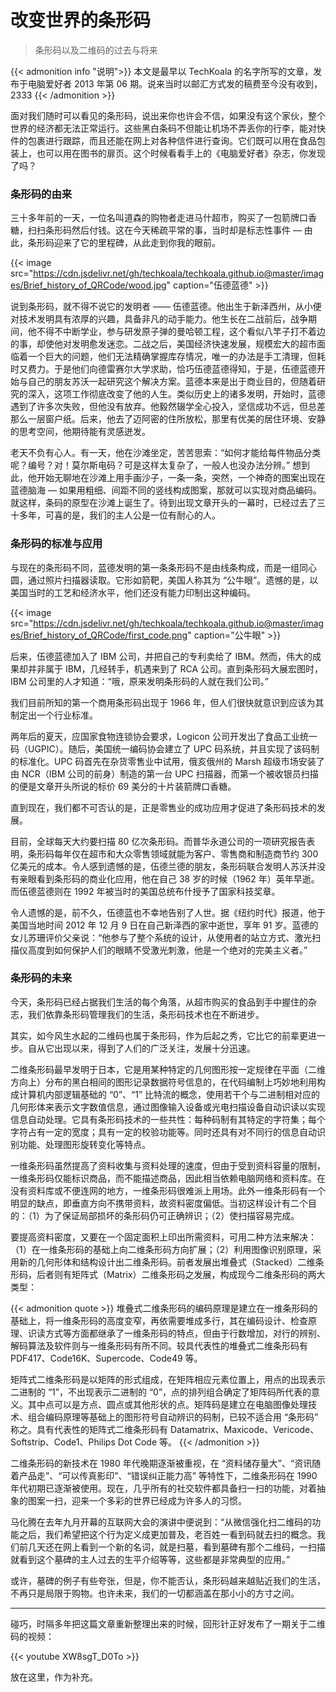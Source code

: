 # 改变世界的条形码


> 条形码以及二维码的过去与将来

<!--more-->

{{< admonition info "说明">}}
本文是最早以 TechKoala 的名字所写的文章，发布于电脑爱好者 2013 年第 06 期。说来当时以邮汇方式发的稿费至今没有收到，2333
{{< /admonition >}}

面对我们随时可以看见的条形码，说出来你也许会不信，如果没有这个家伙，整个世界的经济都无法正常运行。这些黑白条码不但能让机场不弄丢你的行李，能对快件的包裹进行跟踪，而且还能在网上对各种信件进行查询。它们既可以用在食品包装上，也可以用在图书的扉页。这个时候看看手上的《电脑爱好者》杂志，你发现了吗？

### 条形码的由来

三十多年前的一天，一位名叫道森的购物者走进马什超市，购买了一包箭牌口香糖，扫扫条形码然后付钱。这在今天稀疏平常的事，当时却是标志性事件 — 由此，条形码迎来了它的里程碑，从此走到你我的眼前。

{{< image src="https://cdn.jsdelivr.net/gh/techkoala/techkoala.github.io@master/images/Brief_history_of_QRCode/wood.jpg" caption="伍德蓝德" >}}

说到条形码，就不得不说它的发明者 —— 伍德蓝德。他出生于新泽西州，从小便对技术发明具有浓厚的兴趣，具备非凡的动手能力。他生长在二战前后，战争期间，他不得不中断学业，参与研发原子弹的曼哈顿工程，这个看似八竿子打不着边的事，却使他对发明愈发迷恋。二战之后，美国经济快速发展，规模宏大的超市面临着一个巨大的问题，他们无法精确掌握库存情况，唯一的办法是手工清理，但耗时又费力。于是他们向德雷赛尔大学求助，恰巧伍德蓝德得知，于是，伍德蓝德开始与自己的朋友苏沃一起研究这个解决方案。蓝德本来是出于商业目的，但随着研究的深入，这项工作彻底改变了他的人生。类似历史上的诸多发明，开始时，蓝德遇到了许多次失败，但他没有放弃。他毅然辍学全心投入，坚信成功不远，但总差那么一层窗户纸。后来，他去了迈阿密的住所放松，那里有优美的居住环境、安静的思考空间，他期待能有灵感迸发。

老天不负有心人。有一天，他在沙滩坐定，苦苦思索：“如何才能给每件物品分类呢？编号？对！莫尔斯电码？可是这样太复杂了，一般人也没办法分辨。” 想到此，他开始无聊地在沙滩上用手画沙子，一条一条，突然，一个神奇的图案出现在蓝德脑海 — 如果用粗细、间距不同的竖线构成图案，那就可以实现对商品编码。就这样，条码的原型在沙滩上诞生了。待到出现文章开头的一幕时，已经过去了三十多年，可喜的是，我们的主人公是一位有耐心的人。

### 条形码的标准与应用

与现在的条形码不同，蓝德发明的第一条条形码不是由线条构成，而是一组同心圆，通过照片扫描器读取。它形如箭靶，美国人称其为 “公牛眼”。遗憾的是，以美国当时的工艺和经济水平，他们还没有能力印制出这种编码。

{{< image src="https://cdn.jsdelivr.net/gh/techkoala/techkoala.github.io@master/images/Brief_history_of_QRCode/first_code.png" caption="公牛眼" >}}

后来，伍德蓝德加入了 IBM 公司，并把自己的专利卖给了 IBM。然而，伟大的成果却并非属于 IBM，几经转手，机遇来到了 RCA 公司。直到条形码大展宏图时，IBM 公司里的人才知道：“哦，原来发明条形码的人就在我们公司。”

我们目前所知的第一个商用条形码出现于 1966 年，但人们很快就意识到应该为其制定出一个行业标准。

两年后的夏天，应国家食物连锁协会要求，Logicon 公司开发出了食品工业统一码（UGPIC）。随后，美国统一编码协会建立了 UPC 码系统，并且实现了该码制的标准化。UPC 码首先在杂货零售业中试用，俄亥俄州的 Marsh 超级市场安装了由 NCR（IBM 公司的前身）制造的第一台 UPC 扫描器，而第一个被收银员扫描的便是文章开头所说的标价 69 美分的十片装箭牌口香糖。

直到现在，我们都不可否认的是，正是零售业的成功应用才促进了条形码技术的发展。

目前，全球每天大约要扫描 80 亿次条形码。而普华永道公司的一项研究报告表明，条形码每年仅在超市和大众零售领域就能为客户、零售商和制造商节约 300 亿美元的成本。令人感到遗憾的是，伍德兰德的朋友，条形码联合发明人苏沃并没有亲眼看到条形码的商业化应用，他在自己 38 岁的时候（1962 年）英年早逝。而伍德蓝德则在 1992 年被当时的美国总统布什授予了国家科技奖章。

令人遗憾的是，前不久，伍德蓝也不幸地告别了人世。据《纽约时代》报道，他于美国当地时间 2012 年 12 月 9 日在自己新泽西的家中逝世，享年 91 岁。蓝德的女儿苏珊评价父亲说：“他参与了整个系统的设计，从使用者的站立方式、激光扫描仪高度到如何保护人们的眼睛不受激光刺激，他是一个绝对的完美主义者。”

### 条形码的未来

今天，条形码已经占据我们生活的每个角落，从超市购买的食品到手中握住的杂志，我们依靠条形码管理我们的生活，条形码技术也在不断进步。

其实，如今风生水起的二维码也属于条形码，作为后起之秀，它比它的前辈更进一步。自从它出现以来，得到了人们的广泛关注，发展十分迅速。

二维条形码最早发明于日本，它是用某种特定的几何图形按一定规律在平面（二维方向上）分布的黑白相间的图形记录数据符号信息的，在代码编制上巧妙地利用构成计算机内部逻辑基础的 “0”、“1” 比特流的概念，使用若干个与二进制相对应的几何形体来表示文字数值信息，通过图像输入设备或光电扫描设备自动识读以实现信息自动处理。它具有条形码技术的一些共性：每种码制有其特定的字符集；每个字符占有一定的宽度；具有一定的校验功能等。同时还具有对不同行的信息自动识别功能、处理图形旋转变化等特点。

一维条形码虽然提高了资料收集与资料处理的速度，但由于受到资料容量的限制，一维条形码仅能标识商品，而不能描述商品，因此相当依赖电脑网络和资料库。在没有资料库或不便连网的地方，一维条形码很难派上用场。此外一维条形码有一个明显的缺点，即垂直方向不携带资料，故资料密度偏低。当初这样设计有二个目的：（1）为了保证局部损坏的条形码仍可正确辨识；（2）使扫描容易完成。

要提高资料密度，又要在一个固定面积上印出所需资料，可用二种方法来解决：（1）在一维条形码的基础上向二维条形码方向扩展；（2）利用图像识别原理，采用新的几何形体和结构设计出二维条形码。前者发展出堆叠式（Stacked）二维条形码，后者则有矩阵式（Matrix）二维条形码之发展，构成现今二维条形码的两大类型：

{{< admonition quote >}}
堆叠式二维条形码的编码原理是建立在一维条形码的基础上，将一维条形码的高度变窄，再依需要堆成多行，其在编码设计、检查原理、识读方式等方面都继承了一维条形码的特点，但由于行数增加，对行的辨别、解码算法及软件则与一维条形码有所不同。较具代表性的堆叠式二维条形码有 PDF417、Code16K、Supercode、Code49 等。

矩阵式二维条形码是以矩阵的形式组成，在矩阵相应元素位置上，用点的出现表示二进制的 “1”，不出现表示二进制的 “0”，点的排列组合确定了矩阵码所代表的意义。其中点可以是方点、圆点或其他形状的点。矩阵码是建立在电脑图像处理技术、组合编码原理等基础上的图形符号自动辨识的码制，已较不适合用 “条形码” 称之。具有代表性的矩阵式二维条形码有 Datamatrix、Maxicode、Vericode、Softstrip、Code1、Philips Dot Code 等。
{{< /admonition >}}

二维条形码的新技术在 1980 年代晚期逐渐被重视，在 “资料储存量大”、“资讯随着产品走”、“可以传真影印”、“错误纠正能力高” 等特性下，二维条形码在 1990 年代初期已逐渐被使用。现在，几乎所有的社交软件都具备扫一扫的功能，对着抽象的图案一扫，迎来一个多彩的世界已经成为许多人的习惯。

马化腾在去年九月开幕的互联网大会的演讲中便说到：“从微信强化扫二维码的功能之后，我们希望把这个行为定义成更加普及，老百姓一看到码就去扫的概念。我们前几天还在网上看到一个新的名词，就是扫墓，看到墓碑有那个二维码，一扫描就看到这个墓碑的主人过去的生平介绍等等，这些都是非常典型的应用。”

或许，墓碑的例子有些夸张，但是，你不能否认，条形码越来越贴近我们的生活，不再只是局限于购物。也许未来，我们的一切都涵盖在那小小的方寸之间。

---

碰巧，时隔多年把这篇文章重新整理出来的时候，回形针正好发布了一期关于二维码的视频：

{{< youtube XW8sgT_D0To >}}

放在这里，作为补充。

